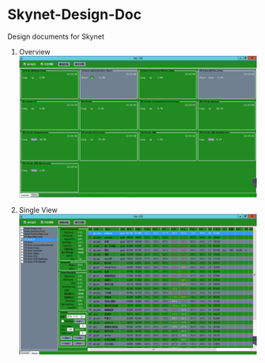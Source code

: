 # Skynet-Design-Doc
Design documents for Skynet

1. Overview
![Loading overview](https://github.com/XiangWang2Fly/Skynet-Design-Doc/blob/master/png/Overview.PNG)

2. Single View
![Loading single view](https://github.com/XiangWang2Fly/Skynet-Design-Doc/blob/master/png/SingleView.PNG)
